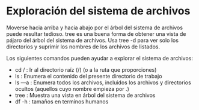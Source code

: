 # Exploración del sistema de archivos

Moverse hacia arriba y hacia abajo por el árbol del sistema de archivos puede resultar tedioso. tree es una buena forma de obtener una vista de pájaro del árbol del sistema de archivos. Usa tree -d para ver solo los directorios y suprimir los nombres de los archivos de listados.

Los siguientes comandos pueden ayudar a explorar el sistema de archivos:

- cd /	: Ir al directorio raíz (/) (o a la ruta que proporciones)
- ls	: Enumera el contenido del presente directorio de trabajo
- ls —a	: Enumera todos los archivos, incluidos los archivos y directorios ocultos (aquellos cuyo nombre empieza por .)
- tree	: Muestra una vista en árbol del sistema de archivos
- df -h : tamaños en terminos humanos
